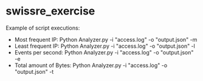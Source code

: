 # swissre_exercise

Example of script executions:

- Most frequent IP:       Python Analyzer.py -i "access.log" -o "output.json" -m
- Least frequent IP:      Python Analyzer.py -i "access.log" -o "output.json" -l
- Events per second:      Python Analyzer.py -i "access.log" -o "output.json" -e
- Total amount of Bytes:  Python Analyzer.py -i "access.log" -o "output.json" -t